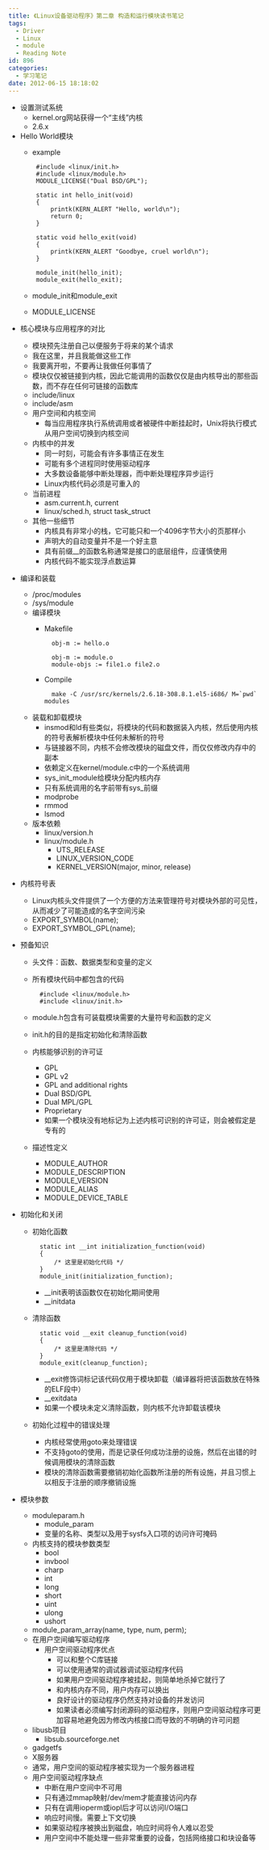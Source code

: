 ```yaml
---
title: 《Linux设备驱动程序》第二章 构造和运行模块读书笔记
tags:
  - Driver
  - Linux
  - module
  - Reading Note
id: 896
categories:
  - 学习笔记
date: 2012-06-15 18:18:02
---
```


* 设置测试系统
    * kernel.org网站获得一个“主线”内核
    * 2.6.x
* Hello World模块
    *  example

            #include <linux/init.h>
            #include <linux/module.h>
            MODULE_LICENSE("Dual BSD/GPL");

            static int hello_init(void)
            {
                printk(KERN_ALERT "Hello, world\n");
                return 0;
            }

            static void hello_exit(void)
            {
                printk(KERN_ALERT "Goodbye, cruel world\n");
            }

            module_init(hello_init);
            module_exit(hello_exit);

    * module_init和module_exit
    * MODULE_LICENSE


<!--more-->


* 核心模块与应用程序的对比
    * 模块预先注册自己以便服务于将来的某个请求
    * 我在这里，并且我能做这些工作
    * 我要离开啦，不要再让我做任何事情了
    * 模块仅仅被链接到内核，因此它能调用的函数仅仅是由内核导出的那些函数，而不存在任何可链接的函数库
    * include/linux
    * include/asm
    * 用户空间和内核空间
        * 每当应用程序执行系统调用或者被硬件中断挂起时，Unix将执行模式从用户空间切换到内核空间
    * 内核中的并发
        * 同一时刻，可能会有许多事情正在发生
        * 可能有多个进程同时使用驱动程序
        * 大多数设备能够中断处理器，而中断处理程序异步运行
        * Linux内核代码必须是可重入的
    * 当前进程
        * asm.current.h, current
        * linux/sched.h, struct task_struct
    * 其他一些细节
        * 内核具有非常小的栈，它可能只和一个4096字节大小的页那样小
        * 声明大的自动变量并不是一个好主意
        * 具有前缀__的函数名称通常是接口的底层组件，应谨慎使用
        * 内核代码不能实现浮点数运算

* 编译和装载
    * /proc/modules
    * /sys/module
    * 编译模块
        * Makefile

                obj-m := hello.o

                obj-m := module.o
                module-objs := file1.o file2.o

        * Compile

                make -C /usr/src/kernels/2.6.18-308.8.1.el5-i686/ M=`pwd` modules

    * 装载和卸载模块
        * insmod和ld有些类似，将模块的代码和数据装入内核，然后使用内核的符号表解析模块中任何未解析的符号
        * 与链接器不同，内核不会修改模块的磁盘文件，而仅仅修改内存中的副本
        * 依赖定义在kernel/module.c中的一个系统调用
        * sys_init_module给模块分配内核内存
        * 只有系统调用的名字前带有sys_前缀
        * modprobe
        * rmmod
        * lsmod
    * 版本依赖
        * linux/version.h
        * linux/module.h
            * UTS_RELEASE
            * LINUX_VERSION_CODE
            * KERNEL_VERSION(major, minor, release)

* 内核符号表
    * Linux内核头文件提供了一个方便的方法来管理符号对模块外部的可见性，从而减少了可能造成的名字空间污染
    * EXPORT_SYMBOL(name);
    * EXPORT_SYMBOL_GPL(name);

* 预备知识
    * 头文件：函数、数据类型和变量的定义
    * 所有模块代码中都包含的代码

            #include <linux/module.h>
            #include <linux/init.h>

    * module.h包含有可装载模块需要的大量符号和函数的定义
    * init.h的目的是指定初始化和清除函数
    * 内核能够识别的许可证
        * GPL
        * GPL v2
        * GPL and additional rights
        * Dual BSD/GPL
        * Dual MPL/GPL
        * Proprietary
        * 如果一个模块没有地标记为上述内核可识别的许可证，则会被假定是专有的
    * 描述性定义
        * MODULE_AUTHOR
        * MODULE_DESCRIPTION
        * MODULE_VERSION
        * MODULE_ALIAS
        * MODULE_DEVICE_TABLE

* 初始化和关闭
    * 初始化函数

            static int __int initialization_function(void)
            {
                /* 这里是初始化代码 */
            }
            module_init(initialization_function);

        * __init表明该函数仅在初始化期间使用
        * __initdata
    * 清除函数

            static void __exit cleanup_function(void)
            {
                /* 这里是清除代码 */
            }
            module_exit(cleanup_function);

        * __exit修饰词标记该代码仅用于模块卸载（编译器将把该函数放在特殊的ELF段中）
        * __exitdata
        * 如果一个模块未定义清除函数，则内核不允许卸载该模块
    * 初始化过程中的错误处理
        * 内核经常使用goto来处理错误
        * 不支持goto的使用，而是记录任何成功注册的设施，然后在出错的时候调用模块的清除函数
        * 模块的清除函数需要撤销初始化函数所注册的所有设施，并且习惯上以相反于注册的顺序撤销设施

* 模块参数
    * moduleparam.h
        * module_param
        * 变量的名称、类型以及用于sysfs入口项的访问许可掩码
    * 内核支持的模块参数类型
        * bool
        * invbool
        * charp
        * int
        * long
        * short
        * uint
        * ulong
        * ushort
    * module_param_array(name, type, num, perm);
    * 在用户空间编写驱动程序
        * 用户空间驱动程序优点
            * 可以和整个C库链接
            * 可以使用通常的调试器调试驱动程序代码
            * 如果用户空间驱动程序被挂起，则简单地杀掉它就行了
            * 和内核内存不同，用户内存可以换出
            * 良好设计的驱动程序仍然支持对设备的并发访问
            * 如果读者必须编写封闭源码的驱动程序，则用户空间驱动程序可更加容易地避免因为修改内核接口而导致的不明确的许可问题
    * libusb项目
        * libsub.sourceforge.net
    * gadgetfs
    * X服务器
    * 通常，用户空间的驱动程序被实现为一个服务器进程
    * 用户空间驱动程序缺点
        * 中断在用户空间中不可用
        * 只有通过mmap映射/dev/mem才能直接访问内存
        * 只有在调用ioperm或iopl后才可以访问I/O端口
        * 响应时间慢。需要上下文切换
        * 如果驱动程序被换出到磁盘，响应时间将令人难以忍受
        * 用户空间中不能处理一些非常重要的设备，包括网络接口和块设备等
